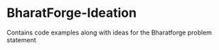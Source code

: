 # BharatForge-Ideation
Contains code examples along with ideas for the Bharatforge problem statement
